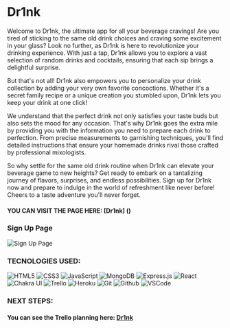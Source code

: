 # Dr1nk 

Welcome to Dr1nk, the ultimate app for all your beverage cravings! Are you tired of sticking to the same old drink choices and craving some excitement in your glass? Look no further, as Dr1nk is here to revolutionize your drinking experience. With just a tap, Dr1nk allows you to explore a vast selection of random drinks and cocktails, ensuring that each sip brings a delightful surprise.

But that's not all! Dr1nk also empowers you to personalize your drink collection by adding your very own favorite concoctions. Whether it's a secret family recipe or a unique creation you stumbled upon, Dr1nk lets you keep your drink at one click!

We understand that the perfect drink not only satisfies your taste buds but also sets the mood for any occasion. That's why Dr1nk goes the extra mile by providing you with the information you need to prepare each drink to perfection. From precise measurements to garnishing techniques, you'll find detailed instructions that ensure your homemade drinks rival those crafted by professional mixologists.

So why settle for the same old drink routine when Dr1nk can elevate your beverage game to new heights? Get ready to embark on a tantalizing journey of flavors, surprises, and endless possibilities. Sign up for Dr1nk now and prepare to indulge in the world of refreshment like never before! Cheers to a taste adventure you'll never forget.

#### YOU CAN VISIT THE PAGE HERE: [Dr1nk] ()

### Sign Up Page 

![Sign Up Page]()

### TECNOLOGIES USED:
![HTML5](https://img.shields.io/badge/-HTML5-05122A?style=flat&logo=html5)
![CSS3](https://img.shields.io/badge/-CSS-05122A?style=flat&logo=css3)
![JavaScript](https://img.shields.io/badge/-JavaScript-05122A?style=flat&logo=javascript)
![MongoDB](https://img.shields.io/badge/MongoDB-%234ea94b.svg?style=for-the-badge&logo=mongodb&logoColor=white)
![Express.js](https://img.shields.io/badge/express.js-%23404d59.svg?style=for-the-badge&logo=express&logoColor=%2361DAFB)
![React](https://img.shields.io/badge/react-%2320232a.svg?style=for-the-badge&logo=react&logoColor=%2361DAFB)
![Chakra UI](https://img.shields.io/badge/chakra-%234ED1C5.svg?style=for-the-badge&logo=chakraui&logoColor=white)
![Trello](https://img.shields.io/badge/-Trello-05122A?style=flat&logo=trello)
![Heroku](https://img.shields.io/badge/-Heroku-05122A?style=flat&logo=heroku)
![Git](https://img.shields.io/badge/-Git-05122A?style=flat&logo=git)
![Github](https://img.shields.io/badge/-GitHub-05122A?style=flat&logo=github)
![VSCode](https://img.shields.io/badge/-VS_Code-05122A?style=flat&logo=visualstudio)

### NEXT STEPS: 

#### You can see the Trello planning here: [Dr1nk](https://trello.com/b/NIjhEX8t/drinks-app)
